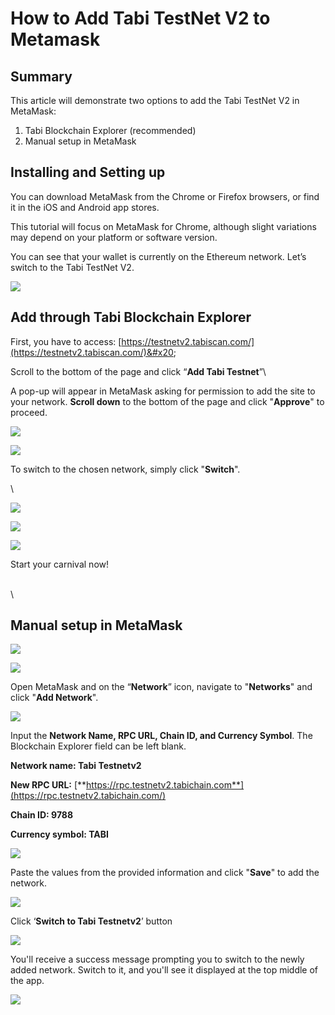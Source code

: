 # How to Add Tabi TestNet V2 to Metamask

## Summary

This article will demonstrate two options to add the Tabi TestNet V2 in MetaMask:&#x20;

1. Tabi Blockchain Explorer (recommended)
2. Manual setup in MetaMask&#x20;

## Installing and Setting up

You can download MetaMask from the Chrome or Firefox browsers, or find it in the iOS and Android app stores.

This tutorial will focus on MetaMask for Chrome, although slight variations may depend on your platform or software version.

You can see that your wallet is currently on the Ethereum network. Let’s switch to the Tabi TestNet V2.

![](https://lh7-rt.googleusercontent.com/docsz/AD\_4nXczG4i2fFUq8W-sD2h1nLrJj1C04yGkuUjfxwjAVjpRexpeygWu4Y2HClLRzVxRkvfQ0Xe-5rTdsJQMXJpeMqtsubM9uYrD\_8uXnC3sDPt2AouyD0tgdbsKtBeXIOHaN9FHYD5fd8oA\_6noWcAY5Fk2x9a6?key=MIsq\_NkLnfpppxQwZUsUzg)

## Add through Tabi Blockchain Explorer

First, you have to access: [https://testnetv2.tabiscan.com/](https://testnetv2.tabiscan.com/)&#x20;

Scroll to the bottom of the page and click “**Add Tabi Testnet**”\


A pop-up will appear in MetaMask asking for permission to add the site to your network. **Scroll down** to the bottom of the page and click "**Approve**" to proceed.

![](https://lh7-rt.googleusercontent.com/docsz/AD\_4nXcAFv5jttkZqyDVi0Yn9ci4j9mcSs3Dfo2AunOvxL5kTC\_WIuUtKhdF2QFnBrOdVQ\_DyQGhtWcOgFA8I\_1J2-o09X8xFLDfX0C6xLTbn9nRtUT3yONlrV9WoSejzphv3GLhUnzHk3ZQWYawI5V7kYcEBhQg?key=MIsq\_NkLnfpppxQwZUsUzg)

![](https://lh7-rt.googleusercontent.com/docsz/AD\_4nXfhykNhUW3KrW00kAylYFqOHVioLGu3I\_KB9gXP7cc68\_uPvndwftaLjiHEGO8AVUGsXgW1zQDskiuFeOHu86katBMXtj6YoceSHg3mxuvTcHgm3i42lqRDAExF5m2QIkcHtA70C7vNaj5Yc966WDVw4XwG?key=MIsq\_NkLnfpppxQwZUsUzg)

To switch to the chosen network, simply click "**Switch**".

\


![](https://lh7-rt.googleusercontent.com/docsz/AD\_4nXfP4gVpNj-RlloLoYjcLdI7vdWGeKNliRMJo1RhjfQOm5Jrb-wwVgmHz9zW3VceHBx8yDwXVzFUd-eKiOrwO1IezfVL17pLFD0Gp-LcZcTX\_rFJX7AJxvsdbSnQ3qjMaLUsP-Hbyl2RIqeqsH0yZAIpOjby?key=MIsq\_NkLnfpppxQwZUsUzg)

![](https://lh7-rt.googleusercontent.com/docsz/AD\_4nXfo4SkRHVO09IzsVAxYKA6y3JYHpQH0wsHblFFf0HknSIXhQsnl0Y-XzAMQ94x4MGfiTGeFxCbpZTEfrORla1EKWVePLUAn5c8NI4-jaT-tiiKtvDQ2QED2qjeV5FwrE5IorPNTvQVWfO7d5Vpt6obSbrmN?key=MIsq\_NkLnfpppxQwZUsUzg)

![](https://lh7-rt.googleusercontent.com/docsz/AD\_4nXd6Pere-fyaXAcUApgTZB6TczN8DnJ-1ySsEwW876j9LGCtbmjbAueT8ZkkLpPzwCiYhtBel5uTJMSBFLo1HmmVaL3pc4lMdu0p802fbasSJcuKgdUPltPer2WOF\_Pxq1RpCB3XUJzHXqyPtODFkN45gjdq?key=MIsq\_NkLnfpppxQwZUsUzg)

Start your carnival now!

\
\


## Manual setup in MetaMask

![](https://lh7-rt.googleusercontent.com/docsz/AD\_4nXfq\_b62peqPvjrWOXnEgeSXjEjOs8cGN8aWF2DpXsT0X8VFDU7kUy2VkdXMwGFEBP6FO9a5i-Puht48SiPT4\_pgghHQ4nDGh3C43ht4VnWnbW7Luslnno2AcEZSWZFUF3HRVuykv7kTD8Te-Ni\_yJhaI\_mi?key=MIsq\_NkLnfpppxQwZUsUzg)

![](https://lh7-rt.googleusercontent.com/docsz/AD\_4nXclClfMMclBui6cNakhpdX1h3LTx\_rY-rtw3ZAeubzld-u3MPYGaN2OKGcS-gvCLsev0f94p-h0d9sH3CyAP7Zxx\_KHTy\_JL\_WmBI2tExiO4Faf2VYWF-Nle8xeK4AcoRK3c\_idL4Mv5K80cLXBsbWe93oI?key=MIsq\_NkLnfpppxQwZUsUzg)

Open MetaMask and on the “**Network**” icon, navigate to "**Networks**" and click "**Add Network**".

![](https://lh7-rt.googleusercontent.com/docsz/AD\_4nXeR96DqpcK0V1IanEnfV5hD8Lv3q1hzUZcmc-i5tnQu6O5hfGxJ-Lm2zTDleujqbRhodZNKwkMC1H40HvpSlm0x2w4qPJuKa30j23GXiODxdyAGmdNv4TWGuoucRjEb8NX6KvTHIYDqOsdEWhwwyq2YUs0?key=MIsq\_NkLnfpppxQwZUsUzg)

Input the **Network Name, RPC URL, Chain ID, and Currency Symbol**. The Blockchain Explorer field can be left blank.

**Network name: Tabi Testnetv2**

**New RPC URL:** [**https://rpc.testnetv2.tabichain.com**](https://rpc.testnetv2.tabichain.com/)

**Chain ID: 9788**

**Currency symbol: TABI**

![](https://lh7-rt.googleusercontent.com/docsz/AD\_4nXd7SMONSu9rNy5BbfK84aMUbUtBM1wMtvrA5shx1-k7L1EmpB0-ZTxxkdvkdG7pPFlqScrigLu1s9TnLLFcTK0PnXMccC8pkVKjPMqP1X5jrrbf0F7nUWWOp8IG3NAxTrBsgzgf9prSMh2eZ9DUEqYCFUmB?key=MIsq\_NkLnfpppxQwZUsUzg)

Paste the values from the provided information and click "**Save**" to add the network.

![](https://lh7-rt.googleusercontent.com/docsz/AD\_4nXfkwNh3xAKXHjBWffVCeQAJpHLCSvRdw8H5-MtESVVhVv0jVL6h\_bmIyhz5IDa2kIEwGWCIutVdxzAE8uQYOGbFleRFDGURYGfI4TX\_KIqdkR1pJKHqZcg4eySiuktsYgIGAlseMhyBaD6-ZvGCaloERzWz?key=MIsq\_NkLnfpppxQwZUsUzg)

Click ‘**Switch to Tabi Testnetv2**’ button

![](https://lh7-rt.googleusercontent.com/docsz/AD\_4nXeJkfFZWiH-UH1VcSGITwgx7cI\_lEic1OCbJOkhbig7ucFNOgmzkaFyufMBmdCeSFdO2gPbzFnxl2gkT393HzogMkig7EpVCIbAK5Zb2NXaKDT7IMS1SKa6WJczEoYcwhYb5C09oKunQkez0vD-FEDgaCE?key=MIsq\_NkLnfpppxQwZUsUzg)

You'll receive a success message prompting you to switch to the newly added network. Switch to it, and you'll see it displayed at the top middle of the app.

![](https://lh7-rt.googleusercontent.com/docsz/AD\_4nXdUtq\_5\_1OPQARvDZpMZ9bG9BTYJ4\_kT098ePBADiBTYYco9uRc1Nmo4fuQCrjP8kKwpQpodtETCMEpY9g5AkLhgIZEOJJmU-yaTygVD-o5b0WbJTJNiX4-Ew0Q7xX2dY1VV6IhMwYBUHJ0FIYrsPVFsPqY?key=MIsq\_NkLnfpppxQwZUsUzg)




